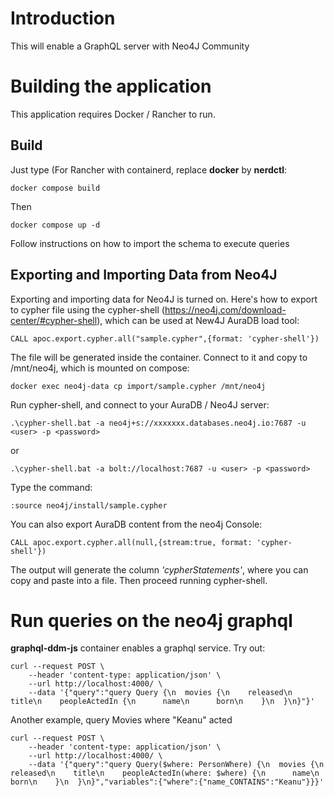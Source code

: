 # Introduction

This will enable a GraphQL server with Neo4J Community

# Building the application

This application requires Docker / Rancher to run.

## Build

Just type (For Rancher with containerd, replace **docker** by **nerdctl**:

    docker compose build
    
Then

    docker compose up -d

Follow instructions on how to import the schema to execute queries


## Exporting and Importing Data from Neo4J

Exporting and importing data for Neo4J is turned on. Here's how to export to cypher file using the cypher-shell (https://neo4j.com/download-center/#cypher-shell), which can be used at New4J AuraDB load tool:

    CALL apoc.export.cypher.all("sample.cypher",{format: 'cypher-shell'})

The file will be generated inside the container. Connect to it and copy to /mnt/neo4j, which is mounted on compose:

    docker exec neo4j-data cp import/sample.cypher /mnt/neo4j

Run cypher-shell, and connect to your AuraDB / Neo4J server:

    .\cypher-shell.bat -a neo4j+s://xxxxxxx.databases.neo4j.io:7687 -u <user> -p <password>

or

    .\cypher-shell.bat -a bolt://localhost:7687 -u <user> -p <password>

Type the command:

    :source neo4j/install/sample.cypher

You can also export AuraDB content from the neo4j Console:

    CALL apoc.export.cypher.all(null,{stream:true, format: 'cypher-shell'})

The output will generate the column *'cypherStatements'*, where you can copy and paste into a file. Then proceed running cypher-shell.



# Run queries on the neo4j graphql

**graphql-ddm-js** container enables a graphql service. Try out:

    curl --request POST \
        --header 'content-type: application/json' \
        --url http://localhost:4000/ \
        --data '{"query":"query Query {\n  movies {\n    released\n    title\n    peopleActedIn {\n      name\n      born\n    }\n  }\n}"}'

Another example, query Movies where "Keanu" acted

    curl --request POST \
        --header 'content-type: application/json' \
        --url http://localhost:4000/ \
        --data '{"query":"query Query($where: PersonWhere) {\n  movies {\n    released\n    title\n    peopleActedIn(where: $where) {\n      name\n      born\n    }\n  }\n}","variables":{"where":{"name_CONTAINS":"Keanu"}}}'
